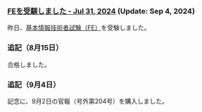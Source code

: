 ### [FEを受験しました - Jul 31, 2024](https://juten10x.github.io/note/fe_Jul-31-2024.html) (Update: Sep 4, 2024)

昨日、[基本情報技術者試験（FE）](https://www.ipa.go.jp/shiken/kubun/fe.html)を受験しました。

### 追記（8月15日）
合格しました。

### 追記（9月4日）
記念に、9月2日の官報（号外第204号）を購入しました。
